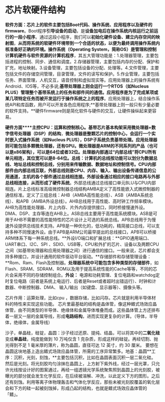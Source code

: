 # 芯片软硬件结构

**软件方面：**芯片上的软件主要包括**Boot代码、操作系统、应用程序以及硬件的firmware**。Boot程序**引导设备的启动**，是**设备加电后在操作系统内核运行之前运行的一段小程序**。通过这段小程序，我们可以**初始化硬件设备、建立内存空间的映射图**，**从而将系统的软硬件环境带到一个合适的状态，以便为最终调用操作系统内核准备好正确的环境。**操作系统（Operating System，简称OS）是**管理和控制计算机硬件与软件资源的计算机程序**，其五大管理功能是：1.处理器管理，主要包括进程的控制、同步、通信和调度。2.存储器管理，主要包括内存的分配、保护和扩充，地址映射。3.设备管理，主要包括设备的分配、处理等。4.文件管理，主要包括文件的存储空间管理，目录管理，文件的读写和保护。5.作业管理，主要包括任务、界面管理，人机交互，语音控制和虚拟现实等。应用处理器上的操作系统有Android、IOS等，不必多说;**基带处理器上则会运行一个RTOS（如Nucleus PLUS）管理整个基带系统上的任务和部件间的通信。**应用程序是为了完成某项或某几项特定任务而被开发**运行于操作系统之上的程序**。应用处理器上，结合操作系统API和库函数，用户可以开发各色应用程序;**基带处理器上则一般只有少量必要的软件支持。**硬件firmware则是简化软件与硬件的交互，让硬件操纵起来更容易。

**硬件方面****主控CPU：**运算和控制核心。**基带芯片**基本构架采用**微处理器+数字信号处理器（DSP）的结构**，**微处理器是整颗芯片的控制中心，会运行一个实时嵌入式操作系统（如Nucleus PLUS），DSP子系统负责基带处理。应用处理器则可能包括多颗微处理器，还有GPU。微处理器是ARM的不同系列的产品（也可以是x86架构），可以是64位或者32位。处理器内部通过“内部总线”将CPU所有单元相连，其位宽可以是8-64位。总线：**计算机的总线按功能可以划分为**数据总线、地址总线和控制总线，分别用来传输数据、数据地址和控制信号。**CPU内部部件由内部总线互联，外部总线则是CPU、内存、输入、输出设备传递信息的公用通道，主机的各个部件通过总线相连接。外部设备通过相应的接口电路再与外部总线相连接，从而形成了**硬件系统**。外部总线通过总线接口单元BLU与CPU内部相连。片上总线标准高级微控制器总线结构AMBA定义了高性能嵌入式微控制器的通信标准。定义了三组总线：AHB（AMBA高性能总线）、ASB（AMBA系统总线）、和APB（AMBA外设总线）。AHB总线用于高性能、高时钟工作频率模块。AHB为高性能处理器、片上内存、片外内存提供接口，同时桥接慢速外设。DMA、DSP、主存等连在AHB上。ASB总线主要用于高性能系统模块。ASB是可用于AHB不需要的高性能特性的芯片设计上可选的系统总线。APB总线用于为慢速外设提供总线技术支持。APB是一种优化的，低功耗的，精简接口总线，可以支持多种不同慢速外设。由于APB是ARM公司最早提出的总线接口，APB可以桥接ARM体系下每一种系统总线。**外设I/O端口和扩展总线：**GPIO通用端口、UART串口、I2C、SPI 、SDIO、USB等，CPU和外扩的芯片、设备以及两颗CPU之间（如基带处理器和应用处理器之间）进行通信的接口。一般来说，芯片都会支持多种接口，并设计通用的软件驱动平台驱动。**存储部件和存储管理设备：**Rom、Ram、Flash及控制器。**处理器系统中可能包含多种类型的存储部件**，如Flash、SRAM、SDRAM、ROM以及用于提高系统性能的Cache等等，不同的芯片会采用不同的存储控制组合。**外设：** 电源和功耗管理、复位电路和watchdog定时复位电路（前者是系统上电运行、后者是Reset或者超时出错运行）、时钟和计数器、中断控制器、DMA、 输入/输出（如键盘、显示器等）、摄像头等。




芯片作用：运算处理，比如cpu ，数据存储，比如闪存。芯片就是利用半导体材料的特性来实现这些功能。
芯片里最基础的结构是晶体管，像这种鳍式场效应晶体管，由不同类型的半导体、绝缘体和金属导体堆叠而成。这些晶体管上方还排布着一层又一层的金属导线，形成**电路结构**，进而实现更复杂的计算。（导体，半导体，绝缘体，金属导线）

沙子，单晶硅，硅锭，晶圆：沙子经过还原、提纯、结晶，可以将其中的**二氧化硅**变成**单晶硅**，纯度能做到 10 万吨仅含 1 克杂质，形成这样的硅锭。再经切割、抛光得到不足 1 毫米厚的薄片，称为晶圆，直径可达 12 英寸，约 30 厘米。
要想在晶圆这块地基上造出鳍式场效应晶体管，所需的工序异常繁多。地基：晶圆**工序：沉积，光刻，刻蚀，**主要包括沉积，比如在晶圆表面沉积一层二氧化硅。然后是光刻。将光刻胶均匀涂抹在晶圆上，上方射下紫外线，经过一层光罩，只允许光线按设计好的图案通过，再经一组透镜光学系统聚焦照到晶圆上的光刻胶，被曝光的部分就会发生化学反应，在后续被溶解、冲洗，以此定义下方的图形。之后还有刻蚀。利用等离子体物理轰击和气体化学反应，那些未被光刻胶覆盖的氧化层会和下方的硅一起被刻蚀掉，形成凸起的结构，也就是鳍式场效应晶体管的「鳍」。